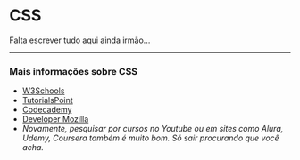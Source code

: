 # CSS

Falta escrever tudo aqui ainda irmão...

---
### Mais informações sobre CSS
- [W3Schools](https://www.w3schools.com/css/default.asp)
- [TutorialsPoint](https://www.tutorialspoint.com/css/index.htm)
- [Codecademy](https://www.codecademy.com/learn/learn-css)
- [Developer Mozilla](https://developer.mozilla.org/en-US/docs/Learn/CSS/First_steps)
- _Novamente, pesquisar por cursos no Youtube ou em sites como Alura, Udemy, Coursera também é muito bom. Só sair procurando que você acha._
